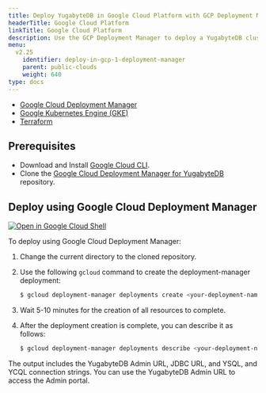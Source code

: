 ```yaml
---
title: Deploy YugabyteDB in Google Cloud Platform with GCP Deployment Manager
headerTitle: Google Cloud Platform
linkTitle: Google Cloud Platform
description: Use the GCP Deployment Manager to deploy a YugabyteDB cluster in Google Cloud Platform.
menu:
  v2.25
    identifier: deploy-in-gcp-1-deployment-manager
    parent: public-clouds
    weight: 640
type: docs
---
```


<ul class="nav nav-tabs-alt nav-tabs-yb">

  <li >
    <a href="../gcp-deployment-manager/" class="nav-link active">
      <i class="icon-shell"></i>
      Google Cloud Deployment Manager
    </a>
  </li>

  <li>
    <a href="../gke/" class="nav-link">
      <i class="fa-regular fa-dharmachakra" aria-hidden="true"></i>
      Google Kubernetes Engine (GKE)
    </a>
  </li>

  <li >
    <a href="../terraform/" class="nav-link">
      <i class="icon-shell"></i>
      Terraform
    </a>
  </li>

</ul>

## Prerequisites

* Download and Install [Google Cloud CLI](https://cloud.google.com/sdk/docs/).
* Clone the [Google Cloud Deployment Manager for YugabyteDB](https://github.com/yugabyte/gcp-deployment-manager.git) repository.

## Deploy using Google Cloud Deployment Manager

[![Open in Google Cloud Shell](https://www.gstatic.com/cloudssh/images/open-btn.svg)](https://console.cloud.google.com/cloudshell/editor?cloudshell_git_repo=https%3A%2F%2Fgithub.com%2Fyugabyte%2Fgcp-deployment-manager.git)

To deploy using Google Cloud Deployment Manager:

1. Change the current directory to the cloned repository.
1. Use the following `gcloud` command to create the deployment-manager deployment:

    ```sh
    $ gcloud deployment-manager deployments create <your-deployment-name> --config=yugabyte-deployment.yaml
    ```

1. Wait 5-10 minutes for the creation of all resources to complete.
1. After the deployment creation is complete, you can describe it as follows:

    ```sh
    $ gcloud deployment-manager deployments describe <your-deployment-name>
    ```

The output includes the YugabyteDB Admin URL, JDBC URL, and YSQL, and YCQL connection strings. You can use the YugabyteDB Admin URL to access the Admin portal.

